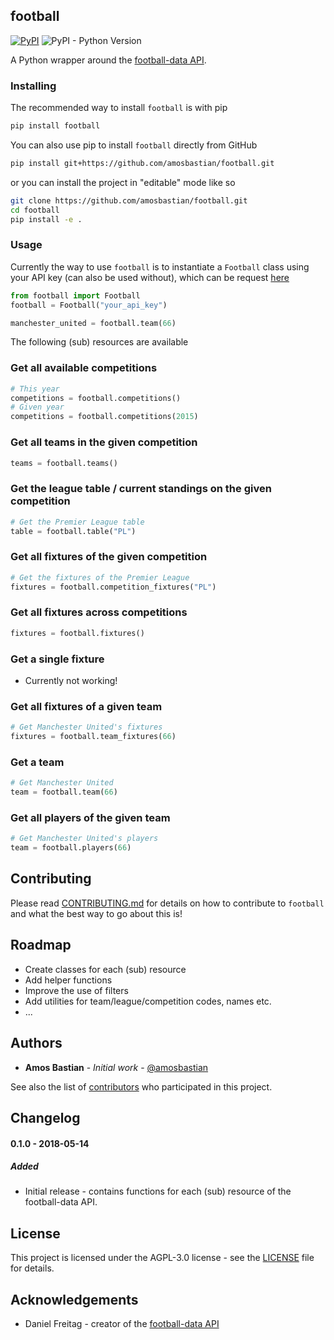 football
-------


[![PyPI](https://img.shields.io/pypi/v/football.svg)](https://pypi.org/project/football/)
 ![PyPI - Python Version](https://img.shields.io/pypi/pyversions/football.svg)

A Python wrapper around the [football-data API](https://www.football-data.org).

### Installing

The recommended way to install `football` is with pip

```bash
pip install football
```

You can also use pip to install `football` directly from GitHub

```bash
pip install git+https://github.com/amosbastian/football.git
```

or you can install the project in "editable" mode like so

```bash
git clone https://github.com/amosbastian/football.git
cd football
pip install -e .
```

### Usage

Currently the way to use `football` is to instantiate a `Football` class using your API key (can also be used without), which can be request [here](https://www.football-data.org/client/register)

```python
from football import Football
football = Football("your_api_key")

manchester_united = football.team(66)
```

The following (sub) resources are available

### Get all available competitions
```python
# This year
competitions = football.competitions()
# Given year
competitions = football.competitions(2015)
```
### Get all teams in the given competition
```python
teams = football.teams()
```
### Get the league table / current standings on the given competition
```python
# Get the Premier League table
table = football.table("PL")
```
### Get all fixtures of the given competition
```python
# Get the fixtures of the Premier League
fixtures = football.competition_fixtures("PL")
```
### Get all fixtures across competitions
```python
fixtures = football.fixtures()
```
### Get a single fixture
* Currently not working!
### Get all fixtures of a given team
```python
# Get Manchester United's fixtures
fixtures = football.team_fixtures(66)
```
### Get a team
```python
# Get Manchester United
team = football.team(66)
```
### Get all players of the given team
```python
# Get Manchester United's players
team = football.players(66)
```

## Contributing

Please read [CONTRIBUTING.md](https://github.com/amosbastian/football/blob/master/CONTRIBUTING.md) for details on how to contribute to `football` and what the best way to go about this is!

## Roadmap

* Create classes for each (sub) resource
* Add helper functions
* Improve the use of filters
* Add utilities for team/league/competition codes, names etc.
* ...

## Authors

* **Amos Bastian** - *Initial work* - [@amosbastian](https://github.com/amosbastian)

See also the list of [contributors](https://github.com/amosbastian/football/graphs/contributors) who participated in this project.

## Changelog

#### 0.1.0 - 2018-05-14
##### Added
- Initial release - contains functions for each (sub) resource of the football-data API.

## License

This project is licensed under the AGPL-3.0 license - see the [LICENSE](https://github.com/amosbastian/football/blob/master/LICENSE) file for details.

## Acknowledgements

* Daniel Freitag - creator of the [football-data API](https://www.football-data.org/) 
